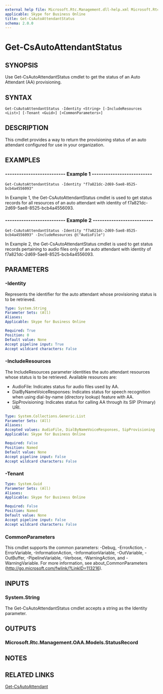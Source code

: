 ```yaml
---
external help file: Microsoft.Rtc.Management.dll-help.xml Microsoft.Rtc.Management.Hosted.dll-help.xml
applicable: Skype for Business Online
title: Get-CsAutoAttendantStatus
schema: 2.0.0
---
```


# Get-CsAutoAttendantStatus

## SYNOPSIS
Use Get-CsAutoAttendantStatus cmdlet to get the status of an Auto Attendant (AA) provisioning.


## SYNTAX

```
Get-CsAutoAttendantStatus -Identity <String> [-IncludeResources <List>] [-Tenant <Guid>] [<CommonParameters>]
```


## DESCRIPTION
This cmdlet provides a way to return the provisioning status of an auto attendant configured for use in your organization.


## EXAMPLES

### -------------------------- Example 1 --------------------------
```
Get-CsAutoAttendantStatus -Identity "f7a821dc-2d69-5ae8-8525-bcb4a4556093"
```

In Example 1, the Get-CsAutoAttendantStatus cmdlet is used to get status records for all resources of an auto attendant with identity of f7a821dc-2d69-5ae8-8525-bcb4a4556093.

### -------------------------- Example 2 --------------------------
```
Get-CsAutoAttendantStatus -Identity "f7a821dc-2d69-5ae8-8525-bcb4a4556093" -IncludeResources @("AudioFile")
```

In Example 2, the Get-CsAutoAttendantStatus cmdlet is used to get status records pertaining to audio files only of an auto attendant with identity of f7a821dc-2d69-5ae8-8525-bcb4a4556093.

## PARAMETERS

### -Identity
Represents the identifier for the auto attendant whose provisioning status is to be retrieved.

```yaml
Type: System.String
Parameter Sets: (All)
Aliases:
Applicable: Skype for Business Online

Required: True
Position: 0
Default value: None
Accept pipeline input: True
Accept wildcard characters: False
```

### -IncludeResources
The IncludeResources parameter identities the auto attendant resources whose status is to be retrieved. Available resources are:
- AudioFile: Indicates status for audio files used by AA.
- DialByNameVoiceResponses: Indicates status for speech recognition when using dial-by-name (directory lookup) feature with AA.
- SipProvisioning: Indicates status for calling AA through its SIP (Primary) URI.

```yaml
Type: System.Collections.Generic.List
Parameter Sets: (All)
Aliases:
Accepted values: AudioFile, DialByNameVoiceResponses, SipProvisioning
Applicable: Skype for Business Online

Required: False
Position: Named
Default value: None
Accept pipeline input: False
Accept wildcard characters: False
```

### -Tenant

```yaml
Type: System.Guid
Parameter Sets: (All)
Aliases:
Applicable: Skype for Business Online

Required: False
Position: Named
Default value: None
Accept pipeline input: False
Accept wildcard characters: False
```

### CommonParameters
This cmdlet supports the common parameters: -Debug, -ErrorAction, -ErrorVariable, -InformationAction, -InformationVariable, -OutVariable, -OutBuffer, -PipelineVariable, -Verbose, -WarningAction, and -WarningVariable. For more information, see about_CommonParameters (http://go.microsoft.com/fwlink/?LinkID=113216).

## INPUTS

### System.String
The Get-CsAutoAttendantStatus cmdlet accepts a string as the Identity parameter.

## OUTPUTS

### Microsoft.Rtc.Management.OAA.Models.StatusRecord

## NOTES

## RELATED LINKS

[Get-CsAutoAttendant](Get-CsAutoAttendant.md)


